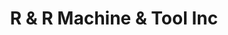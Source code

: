 ---
title: "R & R Machine & Tool Inc"
url: /teeswater/r-and-r-machine-and-tool-inc/
shop: hardware
---